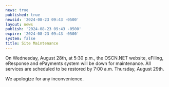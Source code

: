 ```yaml
---
news: true
published: true
newsid: '2024-08-23 09:43 -0500'
layout: news
publish: '2024-08-23 09:43 -0500'
expire: '2024-08-23 09:43 -0500'
system: false
title: Site Maintenance
---
```

On Wednesday, August 28th, at 5:30 p.m., the OSCN.NET website, eFiling, eResponse and ePayments system will be down for maintenance. All services are scheduled to be restored by 7:00 a.m. Thursday, August 29th.  

We apologize for any inconvenience.
